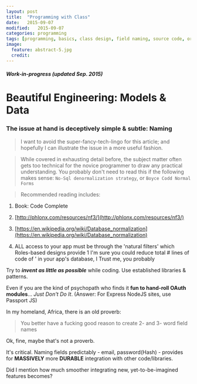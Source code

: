 ```yaml
---
layout: post
title:  "Programming with Class"
date:   2015-09-07
modified:   2015-09-07
categories: programming
tags: [programming, basics, class design, field naming, source code, organization]
image:
  feature: abstract-5.jpg
  credit:
---
```


#### _Work-in-progress (updated Sep. 2015)_

# Beautiful Engineering: Models & Data

### The issue at hand is deceptively simple & subtle: **Naming**

> I want to avoid the super-fancy-tech-lingo for this article; and hopefully I can illustrate the issue in a more useful fashion.

> While covered in exhausting detail before, the subject matter often gets too technical for the novice programmer to draw any practical understanding. You probably don't need to read this if the following makes sense: `No-Sql denormalization strategy`, or `Boyce Codd Normal Forms`

> Recommended reading includes:
>
1. Book: Code Complete
2. [http://phlonx.com/resources/nf3/](http://phlonx.com/resources/nf3/)
3. [https://en.wikipedia.org/wiki/Database_normalization](https://en.wikipedia.org/wiki/Database_normalization)


1. ALL access to your app must be through the 'natural filters' which Roles-based designs provide
1
I'm sure you could reduce total # lines of code of ' in your app's database, I Trust me, you probably

Try to _**invent as little as possible**_ while coding. Use established libraries & patterns.

Even if you are the kind of psychopath who finds it **fun to hand-roll OAuth modules**... _Just Don't Do It_. (Answer: For Express NodeJS sites, use Passport JS)



In my homeland, Africa, there is an old proverb:

> You better have a fucking good reason to create 2- and 3- word field names

Ok, fine, maybe that's not a proverb.

It's critical. Naming fields predictably - email, password(Hash) - provides for **MASSIVELY** more **DURABLE** integration with other code/libraries.

Did I mention how much smoother integrating new, yet-to-be-imagined features becomes?







<!-- ![schema refactor][schema_refactor] -->

[schema_refactor]: https://res.cloudinary.com/ddd/image/upload/bldg-collapse__wsZKhIc_kafcha.gif
[not_a_fan]: https://res.cloudinary.com/ddd/image/upload/timeout-expired.gif
[teamwork]: https://res.cloudinary.com/ddd/image/upload/teamwork__tumblr_n2df80cPZa1s373hwo1_400_ghv4xn.gif
[fuck_this]: https://res.cloudinary.com/ddd/image/upload/panda-rampage__tumblr_nq7srwTXqr1stn6klo1_500_gm2som.gif
[new_feature]: https://res.cloudinary.com/ddd/image/upload/simba-toss-error.gif
[good_cry]: http://res.cloudinary.com/ddd/image/upload/drinking-desk_r0cknr.gif

